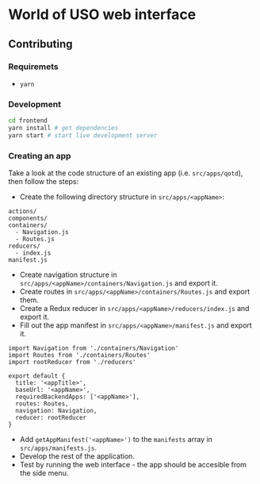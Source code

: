 # World of USO web interface

## Contributing

### Requiremets

- `yarn`

### Development

```sh
cd frontend
yarn install # get dependencies
yarn start # start live development server
```

### Creating an app

Take a look at the code structure of an existing app (i.e. `src/apps/qotd`), then follow the steps:

- Create the following directory structure in `src/apps/<appName>`:

```
actions/
components/
containers/
  - Navigation.js
  - Routes.js
reducers/
  - index.js
manifest.js
```

- Create navigation structure in `src/apps/<appName>/containers/Navigation.js` and export it.
- Create routes in `src/apps/<appName>/containers/Routes.js` and export them.
- Create a Redux reducer in `src/apps/<appName>/reducers/index.js` and export it.
- Fill out the app manifest in `src/apps/<appName>/manifest.js` and export it.

```
import Navigation from './containers/Navigation'
import Routes from './containers/Routes'
import rootReducer from './reducers'

export default {
  title: '<appTitle>',
  baseUrl: '<appName>',
  requiredBackendApps: ['<appName>'],
  routes: Routes,
  navigation: Navigation,
  reducer: rootReducer
}
```

- Add `getAppManifest('<appName>')` to the `manifests` array in `src/apps/manifests.js`.
- Develop the rest of the application.
- Test by running the web interface - the app should be accesible from the side menu.
